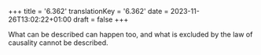 +++
title = '6.362'
translationKey = '6.362'
date = 2023-11-26T13:02:22+01:00
draft = false
+++

What can be described can happen too, and what is excluded by the law of causality cannot be described.
